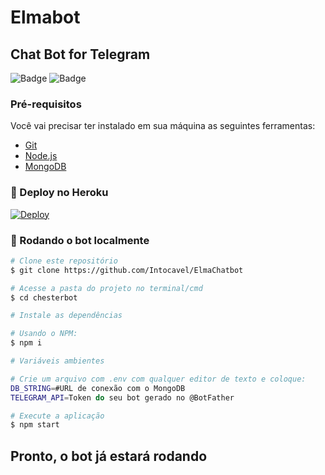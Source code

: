 # Elmabot
## Chat Bot for Telegram

![Badge](https://img.shields.io/badge/Telegram-ShuseiKagari-blue) ![Badge](https://img.shields.io/badge/Telegram-type0f-blue)

### Pré-requisitos

Você vai precisar ter instalado em sua máquina as seguintes ferramentas:
- [Git](https://git-scm.com)
- [Node.js](https://nodejs.org/en/) 
- [MongoDB](https://cloud.mongodb.com/)

### 🤖 Deploy no Heroku

[![Deploy](https://www.herokucdn.com/deploy/button.svg)](https://heroku.com/deploy)


### 🤖 Rodando o bot localmente

```bash
# Clone este repositório
$ git clone https://github.com/Intocavel/ElmaChatbot

# Acesse a pasta do projeto no terminal/cmd
$ cd chesterbot

# Instale as dependências

# Usando o NPM:
$ npm i

# Variáveis ambientes

# Crie um arquivo com .env com qualquer editor de texto e coloque:
DB_STRING=#URL de conexão com o MongoDB
TELEGRAM_API=Token do seu bot gerado no @BotFather

# Execute a aplicação
$ npm start

```
## Pronto, o bot já estará rodando

